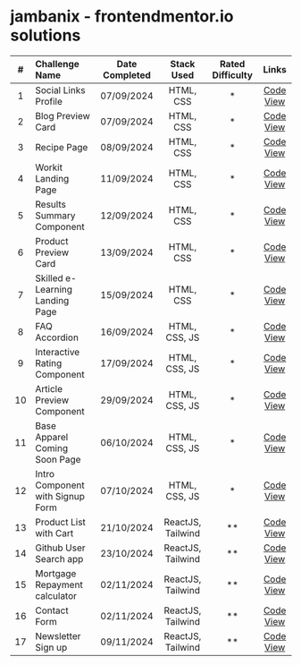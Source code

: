 # jambanix - frontendmentor.io solutions

| # | Challenge Name | Date Completed | Stack Used | Rated Difficulty | Links |
|:-:|:---------------|:--------------:|:----------:|:----------------:|:-----:|
| 1 | Social Links Profile | 07/09/2024 | HTML, CSS | * | [Code](https://github.com/jambanix/frontendmentor_social-links-profile/) [View](https://jambanix.github.io/frontendmentor_social-links-profile/) |
| 2 | Blog Preview Card | 07/09/2024 | HTML, CSS | * | [Code](https://github.com/jambanix/frontendmentor_blog-preview-card/) [View](https://jambanix.github.io/frontendmentor_blog-preview-card/) |
| 3 | Recipe Page | 08/09/2024 | HTML, CSS | * | [Code](https://github.com/jambanix/frontendmentor_recipe-page/) [View](https://jambanix.github.io/frontendmentor_recipe-page/) |
| 4 | Workit Landing Page | 11/09/2024 | HTML, CSS | * | [Code](https://github.com/jambanix/frontendmentor_workit-landing-page/) [View](https://jambanix.github.io/frontendmentor_workit-landing-page/) |
| 5 | Results Summary Component | 12/09/2024 | HTML, CSS | * | [Code](https://github.com/jambanix/frontendmentor_results-summary-component/) [View](https://jambanix.github.io/frontendmentor_results-summary-component/) |
| 6 | Product Preview Card | 13/09/2024 | HTML, CSS | * | [Code](https://github.com/jambanix/frontendmentor_product-preview-card/) [View](https://jambanix.github.io/frontendmentor_product-preview-card/) |
| 7 | Skilled e-Learning Landing Page | 15/09/2024 | HTML, CSS | * | [Code](https://github.com/jambanix/frontendmentor_skilled-elearning-landing-page/) [View](https://jambanix.github.io/frontendmentor_skilled-elearning-landing-page/) |
| 8 | FAQ Accordion | 16/09/2024 | HTML, CSS, JS | * | [Code](https://github.com/jambanix/frontendmentor_faq-accordion/) [View](https://jambanix.github.io/frontendmentor_faq-accordion/) |
| 9 | Interactive Rating Component | 17/09/2024 | HTML, CSS, JS | * | [Code](https://github.com/jambanix/frontendmentor_interactive-rating-component/) [View](https://jambanix.github.io/frontendmentor_interactive-rating-component/) |
| 10 | Article Preview Component | 29/09/2024 | HTML, CSS, JS | * | [Code](https://github.com/jambanix/frontendmentor_article-preview-component/) [View](https://jambanix.github.io/frontendmentor_article-preview-component/) |
| 11 | Base Apparel Coming Soon Page | 06/10/2024 | HTML, CSS, JS | * | [Code](https://github.com/jambanix/frontendmentor_base-apparel-coming-soon-page/) [View](https://jambanix.github.io/frontendmentor_base-apparel-coming-soon-page/) |
| 12 | Intro Component with Signup Form | 07/10/2024 | HTML, CSS, JS | * | [Code](https://github.com/jambanix/frontendmentor_intro-component-with-signup-form/) [View](https://jambanix.github.io/frontendmentor_intro-component-with-signup-form/) |
| 13 | Product List with Cart | 21/10/2024 | ReactJS, Tailwind | ** | [Code](https://github.com/jambanix/frontendmentor_product_list_with_cart_react/) [View](https://jambanix.github.io/frontendmentor_product_list_with_cart_react/) |
| 14 | Github User Search app | 23/10/2024 | ReactJS, Tailwind | ** | [Code](https://github.com/jambanix/frontendmentor_github_user_search_app_react) [View](https://jambanix-frontendmentor-dev-finder.netlify.app/) |
| 15 | Mortgage Repayment calculator | 02/11/2024 | ReactJS, Tailwind | ** | [Code](https://github.com/jambanix/frontendmentor_mortgage-repayment-calculator) [View](https://jambanix.github.io/frontendmentor_mortgage-repayment-calculator/) |
| 16 | Contact Form | 02/11/2024 | ReactJS, Tailwind | ** | [Code](https://github.com/jambanix/frontendmentor_contact-form) [View](https://jambanix.github.io/frontendmentor_contact-form/) |
| 17 | Newsletter Sign up | 09/11/2024 | ReactJS, Tailwind | ** | [Code](https://github.com/jambanix/frontendmentor_newsletter_sign_up) [View](https://jambanix.github.io/frontendmentor_newsletter_sign_up/) |
